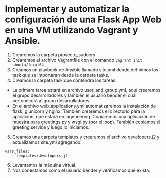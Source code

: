 # Implementar y automatizar la configuración de una Flask App Web en una VM utilizando Vagrant y Ansible.

1. Crearemos la carpeta proyecto_sudoers
2. Crearemos el archivo Vagrantfile con el comando ```vagrant init ubuntu/focal64```
3. Creamos un playbook de Ansible llamado site.yml donde definimos los task que se importaran desde la carpeta tasks.
4. Creamos la carpeta task que contendrá los tareas.
- La primera tarea estará en archivo user_and_group.yml, aquí crearemos el grupo desarrolladores y también el usuario bender el cuál pertenecerá al grupo desarrolladores.
- En el archivo web_applications.yml automatizaremos la instalación de flask, giunicorn y nginx. También crearemos el directorio para la aplicacion, que estará en ingeneering.
 Copiaremos una aplicación de muestra para greetings.py y wsgi.py (por el loop).
 También copiamos el greeting.service y luego lo iniciamos.
5. Creamos una carpeta templates y crearemos el archivo developers.j2 y actualizamos site.yml agregando: 
 ```
 vars_files:
    - templates/developers.j2
 ```
6. Levantamos la máquina virtual.
7. Nos conectamos como el usuario bender y verificamos que exista.


